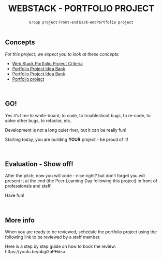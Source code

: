 <h1 align="center"><b>WEBSTACK - PORTFOLIO PROJECT</b></h1>
<div align="center"><code>Group project</code> <code>Front-end</code> <code>Back-end</code><code>Portfolio project</code></div>


<br>
<h2 class="panel-title">Concepts</h2>
<p>
<em>For this project, we expect you to look at these concepts:</em>
</p>

<ul>
    <li>
    <a href="https://intranet.alxswe.com/concepts/102912">Web Stack Portfolio Project Criteria</a>
    </li>
    <li>
    <a href="https://intranet.alxswe.com/concepts/102160">Portfolio Project Idea Bank</a>
    </li>
    <li>
    <a href="https://intranet.alxswe.com/concepts/102161">Portfolio Project Idea Bank</a>
    </li>
    <li>
    <a href="https://intranet.alxswe.com/concepts/548">Portfolio project</a>
    </li>
</ul>



<br>
<h2>GO!</h2>

<p>Yes it’s time to white-board, to code, to troubleshoot bugs, to re-code, to solve other bugs, to refactor, etc..</p>

<p>Development is not a long quiet river, but it can be really fun!</p>

<p>Starting today, you are building <strong>YOUR</strong> project - be proud of it!</p>

<br>
<h2>Evaluation - Show off!</h2>

<p>After the pitch, now you will code - nice right? but don’t forget you will present it at the end (the Peer Learning Day following this project) in front of professionals and staff.</p>

<p>Have fun!</p>


<br>
<h2>More info</h2>

<p>When you are ready to be reviewed, schedule the portfolio project using the following link to be reviewed by a staff member.</p>

<p>Here is a step by step guide on how to book the review: https://youtu.be/abgi2aPHdso</p>

<!-- <a href="https://youtu.be/abgi2aPHdso">https://youtu.be/abgi2aPHdso</a> -->
